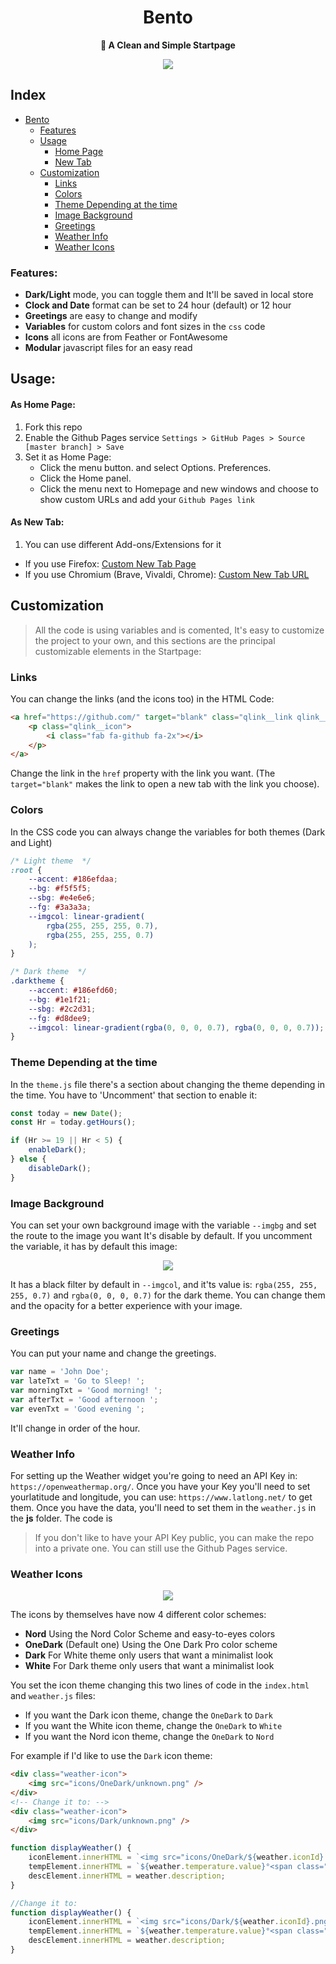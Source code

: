 <div align="center">
<h1>Bento</h1>
<b>🍱 A Clean and Simple Startpage</b>
</div>

<p align="center">
  <img src="assets/preview.png">
</p>

## Index

-   [Bento](#)
    -   [Features](#features)
    -   [Usage](#usage)
        -   [Home Page](#as-home-page)
        -   [New Tab](#as-new-tab)
    -   [Customization](#customization)
        -   [Links](#links)
        -   [Colors](#colors)
        -   [Theme Depending at the time](#theme-depending-at-the-time)
        -   [Image Background](#image-background)
        -   [Greetings](#greetings)
        -   [Weather Info](#weather-info)
        -   [Weather Icons](#weather-icons)

### Features:

-   **Dark/Light** mode, you can toggle them and It'll be saved in local store
-   **Clock and Date** format can be set to 24 hour (default) or 12 hour
-   **Greetings** are easy to change and modify
-   **Variables** for custom colors and font sizes in the `css` code
-   **Icons** all icons are from Feather or FontAwesome
-   **Modular** javascript files for an easy read

## Usage:

#### As Home Page:

1. Fork this repo
2. Enable the Github Pages service `Settings > GitHub Pages > Source [master branch] > Save`
3. Set it as Home Page:
    - Click the menu button. and select Options. Preferences.
    - Click the Home panel.
    - Click the menu next to Homepage and new windows and choose to show custom URLs and add your `Github Pages link`

#### As New Tab:

1. You can use different Add-ons/Extensions for it

-   If you use Firefox: [Custom New Tab Page](https://addons.mozilla.org/en-US/firefox/addon/custom-new-tab-page/?src=search)
-   If you use Chromium (Brave, Vivaldi, Chrome): [Custom New Tab URL](https://chrome.google.com/webstore/detail/custom-new-tab-url/mmjbdbjnoablegbkcklggeknkfcjkjia)

## Customization

> All the code is using variables and is comented, It's easy to customize the project to your own, and this sections are the principal customizable elements in the Startpage:

### Links

You can change the links (and the icons too) in the HTML Code:

```html
<a href="https://github.com/" target="blank" class="qlink__link qlink__link-1">
    <p class="qlink__icon">
        <i class="fab fa-github fa-2x"></i>
    </p>
</a>
```

Change the link in the `href` property with the link you want. (The `target="blank"` makes the link to open a new tab with the link you choose).

### Colors

In the CSS code you can always change the variables for both themes (Dark and Light)

```css
/* Light theme  */
:root {
    --accent: #186efdaa;
    --bg: #f5f5f5;
    --sbg: #e4e6e6;
    --fg: #3a3a3a;
    --imgcol: linear-gradient(
        rgba(255, 255, 255, 0.7),
        rgba(255, 255, 255, 0.7)
    );
}

/* Dark theme  */
.darktheme {
    --accent: #186efd60;
    --bg: #1e1f21;
    --sbg: #2c2d31;
    --fg: #d8dee9;
    --imgcol: linear-gradient(rgba(0, 0, 0, 0.7), rgba(0, 0, 0, 0.7));
}
```

### Theme Depending at the time

In the `theme.js` file there's a section about changing the theme depending in the time. You have to 'Uncomment' that section to enable it:

```js
const today = new Date();
const Hr = today.getHours();

if (Hr >= 19 || Hr < 5) {
    enableDark();
} else {
    disableDark();
}
```

### Image Background

You can set your own background image with the variable `--imgbg` and set the route to the image you want It's disable by default. If you uncomment the variable, it has by default this image:

<p align="center">
  <img src="assets/previewbg.png">
</p>

It has a black filter by default in `--imgcol`, and it'ts value is: `rgba(255, 255, 255, 0.7)` and `rgba(0, 0, 0, 0.7)` for the dark theme. You can change them and the opacity for a better experience with your image.

### Greetings

You can put your name and change the greetings.

```js
var name = 'John Doe';
var lateTxt = 'Go to Sleep! ';
var morningTxt = 'Good morning! ';
var afterTxt = 'Good afternoon ';
var evenTxt = 'Good evening ';
```

It'll change in order of the hour.

### Weather Info

For setting up the Weather widget you're going to need an API Key in: `https://openweathermap.org/`. Once you have your Key you'll need to set yourlatitude and longitude, you can use: `https://www.latlong.net/` to get them. Once you have the data, you'll need to set them in the `weather.js` in the **js** folder. The code is

> If you don't like to have your API Key public, you can make the repo into a private one. You can still use the Github Pages service.

### Weather Icons

<p align="center">
  <img src="assets/previewico.png">
</p>

The icons by themselves have now 4 different color schemes:

-   **Nord** Using the Nord Color Scheme and easy-to-eyes colors
-   **OneDark** (Default one) Using the One Dark Pro color scheme
-   **Dark** For White theme only users that want a minimalist look
-   **White** For Dark theme only users that want a minimalist look

You set the icon theme changing this two lines of code in the `index.html` and `weather.js` files:

-   If you want the Dark icon theme, change the `OneDark` to `Dark`
-   If you want the White icon theme, change the `OneDark` to `White`
-   If you want the Nord icon theme, change the `OneDark` to `Nord`

For example if I'd like to use the `Dark` icon theme:

```html
<div class="weather-icon">
    <img src="icons/OneDark/unknown.png" />
</div>
<!-- Change it to: -->
<div class="weather-icon">
    <img src="icons/Dark/unknown.png" />
</div>
```

```js
function displayWeather() {
    iconElement.innerHTML = `<img src="icons/OneDark/${weather.iconId}.png"/>`;
    tempElement.innerHTML = `${weather.temperature.value}°<span class="darkfg">${tempUnit}</span>`;
    descElement.innerHTML = weather.description;
}

//Change it to:
function displayWeather() {
    iconElement.innerHTML = `<img src="icons/Dark/${weather.iconId}.png"/>`;
    tempElement.innerHTML = `${weather.temperature.value}°<span class="darkfg">${tempUnit}</span>`;
    descElement.innerHTML = weather.description;
}
```

